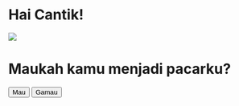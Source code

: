 <html>
  <body>
    <h1>Hai Cantik!</h1>
    <img src="https://c.tenor.com/Z8ezUHZzcLoAAAAC/love.gif" />
    <h1>Maukah kamu menjadi pacarku?</h1>
    <button id="btn_mau" onclick="alert('I LOVE YOU')">Mau</button>&nbsp;
    <button id="btn_gamau" onclick="gamau(this)" style="position: absolute">
      Gamau
    </button>
  </body>
  <script>
    function gamau(id) {
      var mau = document.getElementById("btn_mau");
      var i = Math.floor(Math.random * 300) + 1;
      var j = Math.floor(Math.random * 100) + mau.offsetTop;
      id.style.left = i + "px";
      id.style.top = j + "px";
    }
  </script>
</html>
